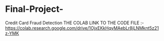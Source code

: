 # Final-Project-
Credit Card Fraud Detection
THE COLAB LINK TO THE CODE FILE :- https://colab.research.google.com/drive/1OjxEKkHqyMAebLr8jLNMknt5z21z-YMK
